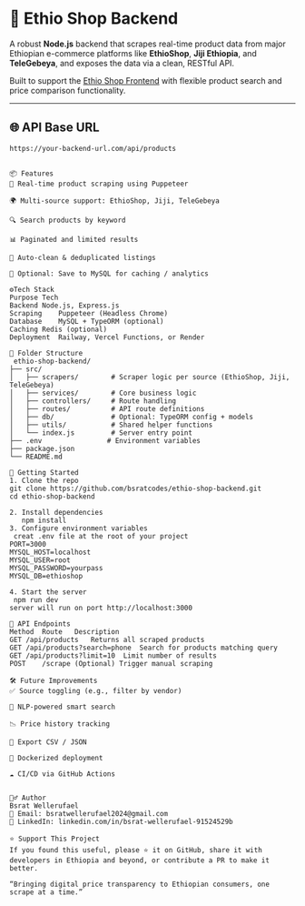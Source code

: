 # 🛒 Ethio Shop Backend

A robust **Node.js** backend that scrapes real-time product data from major Ethiopian e-commerce platforms like **EthioShop**, **Jiji Ethiopia**, and **TeleGebeya**, and exposes the data via a clean, RESTful API.

Built to support the [Ethio Shop Frontend](https://github.com/bsratcodes/ethio-shop-frontend) with flexible product search and price comparison functionality.

---

## 🌐 API Base URL

```http
https://your-backend-url.com/api/products


📦 Features
🧲 Real-time product scraping using Puppeteer

🌍 Multi-source support: EthioShop, Jiji, TeleGebeya

🔍 Search products by keyword

📊 Paginated and limited results

🧹 Auto-clean & deduplicated listings

💾 Optional: Save to MySQL for caching / analytics

⚙️Tech Stack
Purpose	Tech
Backend	Node.js, Express.js
Scraping	Puppeteer (Headless Chrome)
Database	MySQL + TypeORM (optional)
Caching	Redis (optional)
Deployment	Railway, Vercel Functions, or Render

📁 Folder Structure
 ethio-shop-backend/
├── src/
│   ├── scrapers/        # Scraper logic per source (EthioShop, Jiji, TeleGebeya)
│   ├── services/        # Core business logic
│   ├── controllers/     # Route handling
│   ├── routes/          # API route definitions
│   ├── db/              # Optional: TypeORM config + models
│   ├── utils/           # Shared helper functions
│   └── index.js         # Server entry point
├── .env                # Environment variables
├── package.json
└── README.md

🚀 Getting Started
1. Clone the repo
git clone https://github.com/bsratcodes/ethio-shop-backend.git
cd ethio-shop-backend

2. Install dependencies
   npm install
3. Configure environment variables
 creat .env file at the root of your project
PORT=3000
MYSQL_HOST=localhost
MYSQL_USER=root
MYSQL_PASSWORD=yourpass
MYSQL_DB=ethioshop

4. Start the server
 npm run dev
server will run on port http://localhost:3000

🔌 API Endpoints
Method	Route	Description
GET	/api/products	Returns all scraped products
GET	/api/products?search=phone	Search for products matching query
GET	/api/products?limit=10	Limit number of results
POST	/scrape	(Optional) Trigger manual scraping

🛠️ Future Improvements
✅ Source toggling (e.g., filter by vendor)

🧠 NLP-powered smart search

📉 Price history tracking

📂 Export CSV / JSON

🐳 Dockerized deployment

☁️ CI/CD via GitHub Actions


🙋‍♂️ Author
Bsrat Wellerufael
📧 Email: bsratwellerufael2024@gmail.com
🔗 LinkedIn: linkedin.com/in/bsrat-wellerufael-91524529b

⭐ Support This Project
If you found this useful, please ⭐ it on GitHub, share it with developers in Ethiopia and beyond, or contribute a PR to make it better.

“Bringing digital price transparency to Ethiopian consumers, one scrape at a time.”
